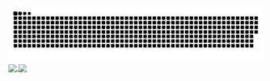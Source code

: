 <picture>
  <source media="(prefers-color-scheme: dark)" srcset="https://raw.githubusercontent.com/haiyoucuv/haiyoucuv/output/github-contribution-grid-snake-dark.svg">
  <source media="(prefers-color-scheme: light)" srcset="https://raw.githubusercontent.com/haiyoucuv/haiyoucuv/output/github-contribution-grid-snake.svg">
  <img alt="github contribution grid snake animation" src="https://raw.githubusercontent.com/lxfriday/lxfriday/output/github-contribution-grid-snake.svg">
</picture>
<a href="https://github.com/anuraghazra/github-readme-stats">
  <img align="center" src="https://github-readme-stats.vercel.app/api?username=haiyoucuv&count_private=true&show_icons=true&hide=contribs" />
</a>
<a href="https://github.com/anuraghazra/convoychat">
  <img align="center" src="https://github-readme-stats.vercel.app/api/top-langs/?username=haiyoucuv&layout=compact" />
</a>
